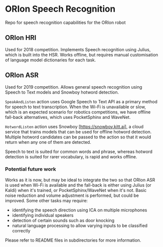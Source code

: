 # ORIon Speech Recognition
Repo for speech recognition capabilities for the ORIon robot

## ORIon HRI
Used for 2018 competition.
Implements Speech recognition using Julius, which is built into the HSR. 
Works offline, but requires manual customisation of language model dictionaries for each task.

## ORIon ASR
Used for 2019 competition.
Allows general speech recognition using Speech to Text models and Snowboy hotword detection. 

`SpeakAndListen` action uses Google Speech to Text API as a primary method for speech to text transcription. When the 
Wi-Fi is unavailable or slow, which is an expected scenario for robotics competitions, we have offline fall-back alternatives,
which uses PocketSphinx and WaveNet. 

`HotwordListen` action uses Snowboy [https://snowboy.kitt.ai], a cloud service that trains models that can be used for offline hotword detection. 
Multiple hotword candidates can be passed to the action so that it would return when any one of them are detected. 

Speech to text is suited for common words and phrase, whereas hotword detection is suited for rarer vocabulary, is rapid and works offline.

### Potential future work
Works as it is now, but may be ideal to integrate the two so that ORIon ASR is used when Wi-Fi is available and the fall-back is either using Julius (or Kaldi) when it's trained, or PocketSphinx/WaveNet when it's not.
Basic noise reduction and volume adjustment is performed, but could be improved. 
Some other tasks may require:
- identifying the speech direction using ICA on multiple microphones
- identifying individual speakers
- detection of certain sounds such as door knocking
- natural language processing to allow varying inputs to be classified correctly

Please refer to README files in subdirectories for more information.
